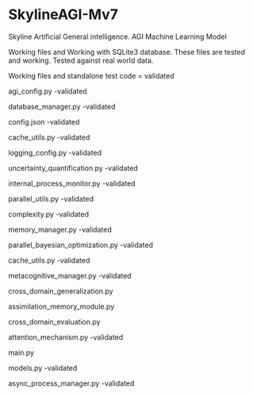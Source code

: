 # SkylineAGI-Mv7
Skyline Artificial General intelligence. AGI Machine Learning Model

Working files and 
Working with SQLite3 database.
These files are tested and working.
Tested against real world data.

Working files and standalone test code = validated

agi_config.py -validated

database_manager.py -validated

config.json -validated

cache_utils.py -validated

logging_config.py -validated

uncertainty_quantification.py -validated

internal_process_monitor.py -validated

parallel_utils.py -validated

complexity.py -validated

memory_manager.py -validated

parallel_bayesian_optimization.py -validated

cache_utils.py -validated

metacognitive_manager.py -validated

cross_domain_generalization.py

assimilation_memory_module.py

cross_domain_evaluation.py

attention_mechanism.py -validated

main.py

models.py -validated

async_process_manager.py -validated


